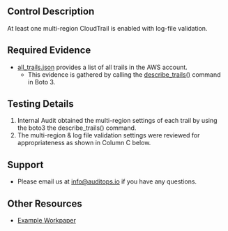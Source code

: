 ## Control Description
At least one multi-region CloudTrail is enabled with log-file validation.

## Required Evidence
* [all_trails.json](./all_trails.json) provides a list of all trails in the AWS account.
  * This evidence is gathered by calling the [describe_trails()](https://boto3.amazonaws.com/v1/documentation/api/1.26.93/reference/services/cloudtrail/client/describe_trails.html) command in Boto 3. 

## Testing Details
1. Internal Audit obtained the multi-region settings of each trail by using the boto3 the describe_trails() command.
2. The multi-region & log file validation settings were reviewed for appropriateness as shown in Column C below.

## Support
- Please email us at info@auditops.io if you have any questions.

## Other Resources
- [Example Workpaper](https://docs.google.com/spreadsheets/d/1bGfbXUTSzVCSGCWn7UtG6QN4wWeEKdrubygcCuDDjbI/edit?gid=1065714791)
